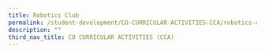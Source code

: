 ```yaml
---
title: Robotics Club
permalink: /student-development/CO-CURRICULAR-ACTIVITIES-CCA/robotics-club/
description: ""
third_nav_title: CO CURRICULAR ACTIVITIES (CCA)
---
```


